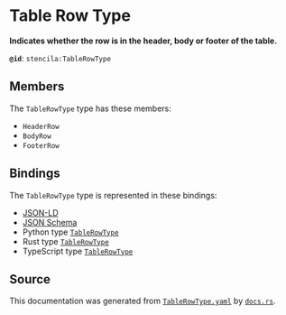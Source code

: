 # Table Row Type

**Indicates whether the row is in the header, body or footer of the table.**

**`@id`**: `stencila:TableRowType`

## Members

The `TableRowType` type has these members:

- `HeaderRow`
- `BodyRow`
- `FooterRow`

## Bindings

The `TableRowType` type is represented in these bindings:

- [JSON-LD](https://stencila.org/TableRowType.jsonld)
- [JSON Schema](https://stencila.org/TableRowType.schema.json)
- Python type [`TableRowType`](https://github.com/stencila/stencila/blob/main/python/python/stencila/types/table_row_type.py)
- Rust type [`TableRowType`](https://github.com/stencila/stencila/blob/main/rust/schema/src/types/table_row_type.rs)
- TypeScript type [`TableRowType`](https://github.com/stencila/stencila/blob/main/ts/src/types/TableRowType.ts)

## Source

This documentation was generated from [`TableRowType.yaml`](https://github.com/stencila/stencila/blob/main/schema/TableRowType.yaml) by [`docs.rs`](https://github.com/stencila/stencila/blob/main/rust/schema-gen/src/docs.rs).